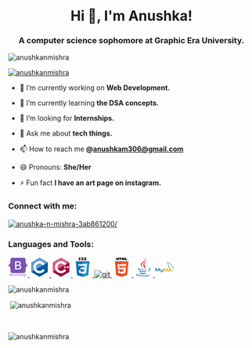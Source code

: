 <h1 align="center">Hi 👋, I'm Anushka!</h1>
<h3 align="center">A computer science sophomore at Graphic Era University.</h3>

<p align="left"> <img src="https://komarev.com/ghpvc/?username=anushkanmishra&label=Profile%20views&color=0e75b6&style=flat-square" alt="anushkanmishra" /> </p>

<p align="left"> <a href="https://github.com/ryo-ma/github-profile-trophy"><img src="https://github-profile-trophy.vercel.app/?username=anushkanmishra" alt="anushkanmishra" /></a> </p>

- 🔭 I’m currently working on **Web Development.**

- 🌱 I’m currently learning **the DSA concepts.**

- 👯 I’m looking for **Internships.**

- 💬 Ask me about **tech things.**

- 📫 How to reach me **@anushkam306@gmail.com**

- 😄 Pronouns: **She/Her**

- ⚡ Fun fact **I have an art page on instagram.**

<h3 align="left">Connect with me:</h3>
<p align="left">
<a href="https://linkedin.com/in/anushka-n-mishra-3ab861200/" target="blank"><img align="center" src="https://raw.githubusercontent.com/rahuldkjain/github-profile-readme-generator/master/src/images/icons/Social/linked-in-alt.svg" alt="anushka-n-mishra-3ab861200/" height="30" width="40" /></a>
</p>

<h3 align="left">Languages and Tools:</h3>
<p align="left"> <a href="https://getbootstrap.com" target="_blank" rel="noreferrer"> <img src="https://raw.githubusercontent.com/devicons/devicon/master/icons/bootstrap/bootstrap-plain-wordmark.svg" alt="bootstrap" width="40" height="40"/> </a> <a href="https://www.cprogramming.com/" target="_blank" rel="noreferrer"> <img src="https://raw.githubusercontent.com/devicons/devicon/master/icons/c/c-original.svg" alt="c" width="40" height="40"/> </a> <a href="https://www.w3schools.com/cpp/" target="_blank" rel="noreferrer"> <img src="https://raw.githubusercontent.com/devicons/devicon/master/icons/cplusplus/cplusplus-original.svg" alt="cplusplus" width="40" height="40"/> </a> <a href="https://www.w3schools.com/css/" target="_blank" rel="noreferrer"> <img src="https://raw.githubusercontent.com/devicons/devicon/master/icons/css3/css3-original-wordmark.svg" alt="css3" width="40" height="40"/> </a> <a href="https://git-scm.com/" target="_blank" rel="noreferrer"> <img src="https://www.vectorlogo.zone/logos/git-scm/git-scm-icon.svg" alt="git" width="40" height="40"/> </a> <a href="https://www.w3.org/html/" target="_blank" rel="noreferrer"> <img src="https://raw.githubusercontent.com/devicons/devicon/master/icons/html5/html5-original-wordmark.svg" alt="html5" width="40" height="40"/> </a> <a href="https://www.java.com" target="_blank" rel="noreferrer"> <img src="https://raw.githubusercontent.com/devicons/devicon/master/icons/java/java-original.svg" alt="java" width="40" height="40"/> </a> <a href="https://www.mysql.com/" target="_blank" rel="noreferrer"> <img src="https://raw.githubusercontent.com/devicons/devicon/master/icons/mysql/mysql-original-wordmark.svg" alt="mysql" width="40" height="40"/> </a> </p>

<p><img align="left" src="https://github-readme-stats.vercel.app/api/top-langs?username=anushkanmishra&show_icons=true&theme=merko&locale=en&layout=compact" alt="anushkanmishra" /></p>
<br>
<p>&nbsp;<img align="center" src="https://github-readme-stats.vercel.app/api?username=anushkanmishra&show_icons=true&theme=cobalt&locale=en" alt="anushkanmishra" /></p>
<br>
<p><img align="center" src="https://github-readme-streak-stats.herokuapp.com/?user=anushkanmishra&theme=highcontrast" alt="anushkanmishra" /></p>

